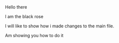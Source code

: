 Hello there

I am the black rose

I will like to show how i made changes to the main file.



Am showing you how to do it
